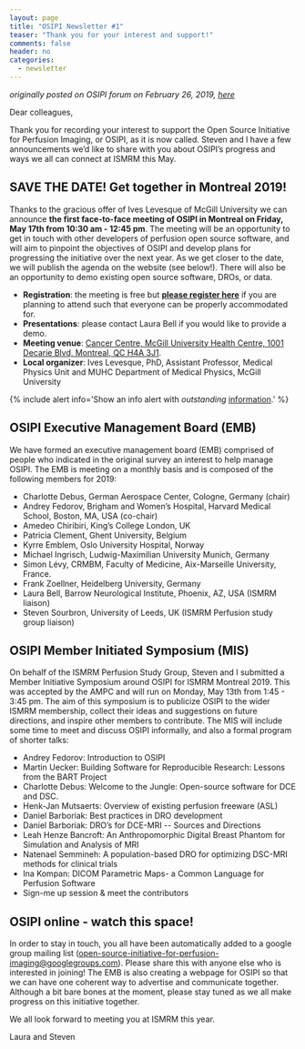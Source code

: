 ```yaml
---
layout: page
title: "OSIPI Newsletter #1"
teaser: "Thank you for your interest and support!"
comments: false
header: no
categories:
  - newsletter
---
```


_originally posted on OSIPI forum on February 26, 2019, [here](https://groups.google.com/d/msg/open-source-initiative-for-perfusion-imaging/HJMpfK5pMOs/5TkwF8S7AgAJ)_

Dear colleagues,

Thank you for recording your interest to support the Open Source Initiative for Perfusion Imaging, or OSIPI, as it is now called. Steven and I have a few announcements we’d like to share with you about OSIPI’s progress and ways we all can connect at ISMRM this May.

## SAVE THE DATE! Get together in Montreal 2019!

Thanks to the gracious offer of Ives Levesque of McGill University we can announce **the first face-to-face meeting of OSIPI in Montreal on Friday, May 17th from 10:30 am - 12:45 pm**. The meeting will be an opportunity to get in touch with other developers of perfusion open source software, and will aim to pinpoint the objectives of OSIPI and develop plans for progressing the initiative over the next year. As we get closer to the date, we will publish the agenda on the website (see below!). There will also be an opportunity to demo existing open source software, DROs, or data.
* **Registration**: the meeting is free but [**please register here**](https://www.eventbrite.com/e/osipis-first-annual-face-to-face-meeting-in-montreal-2019-tickets-57199759019) if you are planning to attend such that everyone can be properly accommodated for.
* **Presentations**: please contact Laura Bell if you would like to provide a demo.
* **Meeting venue**: [Cancer Centre, McGill University Health Centre, 1001 Decarie Blvd, Montreal, QC H4A 3J1](https://goo.gl/maps/c8v74HyuQ8z).
* **Local organizer**: Ives Levesque, PhD, Assistant Professor, Medical Physics Unit and MUHC Department of Medical Physics, McGill University

{% include alert info='Show an info alert with *outstanding* <a href="#info">information</a>.' %}

## OSIPI Executive Management Board (EMB)

We have formed an executive management board (EMB) comprised of people who indicated in the original survey an interest to help manage OSIPI. The EMB is meeting on a monthly basis and is composed of the following members for 2019:
* Charlotte Debus, German Aerospace Center, Cologne, Germany (chair)
* Andrey Fedorov, Brigham and Women’s Hospital, Harvard Medical School, Boston, MA, USA (co-chair)
* Amedeo Chiribiri, King’s College London, UK
* Patricia Clement, Ghent University, Belgium
* Kyrre Emblem, Oslo University Hospital, Norway
* Michael Ingrisch, Ludwig-Maximilian University Munich, Germany
* Simon Lévy, CRMBM, Faculty of Medicine, Aix-Marseille University, France.
* Frank Zoellner, Heidelberg University, Germany
* Laura Bell, Barrow Neurological Institute, Phoenix, AZ, USA (ISMRM liaison)
* Steven Sourbron, University of Leeds, UK (ISMRM Perfusion study group liaison)

## OSIPI Member Initiated Symposium (MIS)

On behalf of the ISMRM Perfusion Study Group, Steven and I submitted a Member Initiative Symposium around OSIPI for ISMRM Montreal 2019. This was accepted by the AMPC and will run on Monday, May 13th from 1:45 - 3:45 pm. The aim of this symposium is to publicize OSIPI to the wider ISMRM membership, collect their ideas and suggestions on future directions, and inspire other members to contribute. The MIS will include some time to meet and discuss OSIPI informally, and also a formal program of shorter talks:
* Andrey Fedorov: Introduction to OSIPI
* Martin Uecker: Building Software for Reproducible Research: Lessons from the BART Project
* Charlotte Debus: Welcome to the Jungle: Open-source software for DCE and DSC.
* Henk-Jan Mutsaerts: Overview of existing perfusion freeware (ASL)
* Daniel Barboriak: Best practices in DRO development
* Daniel Barboriak: DRO’s for DCE-MRI -- Sources and Directions
* Leah Henze Bancroft: An Anthropomorphic Digital Breast Phantom for Simulation and Analysis of MRI
* Natenael Semmineh: A population-based DRO for optimizing DSC-MRI methods for clinical trials
* Ina Kompan: DICOM Parametric Maps- a Common Language for Perfusion Software
* Sign-me up session & meet the contributors

## OSIPI online - watch this space!

In order to stay in touch, you all have been automatically added to a google group mailing list (<open-source-initiative-for-perfusion-imaging@googlegroups.com>). Please share this with anyone else who is interested in joining! The EMB is also creating a webpage for OSIPI so that we can have one coherent way to advertise and communicate together. Although a bit bare bones at the moment, please stay tuned as we all make progress on this initiative together.

We all look forward to meeting you at ISMRM this year.

Laura and Steven
